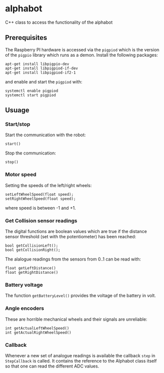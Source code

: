# alphabot
C++ class to access the functionality of the alphabot

## Prerequisites

The Raspberry PI hardware is accessed via the
`pigpiod` which is the version of the `pigpio` library
which runs as a demon. Install the following packages:
```
apt-get install libpigpio-dev
apt-get install libpigpiod-if-dev
apt-get install libpigpiod-if2-1
```
and enable and start the `pigpiod` with:
```
systemctl enable pigpiod
systemctl start pigpiod 
```

## Usuage

### Start/stop

Start the communication with the robot:
```
start()
```

Stop the communication:
```
stop()
```

### Motor speed

Setting the speeds of the left/right wheels:
```
setLeftWheelSpeed(float speed);
setRightWheelSpeed(float speed);
```
where speed is between -1 and +1.

### Get Collision sensor readings

The digital functions are boolean values which are true if the
distance sensor threshold (set with the potentiometer) has been reached:
```
bool getCollisionLeft();
bool getCollisionRight();
```

The alalogue readings from the sensors from 0..1 can be read with:
```
float getLeftDistance()
float getRightDistance()
```

### Battery voltage

The function `getBatteryLevel()` provides the voltage of the battery
in volt.

### Angle encoders

These are horrible mechanical wheels and their signals are unreliable:
```
int getActualLeftWheelSpeed()
int getActualRightWheelSpeed()
```

### Callback

Whenever a new set of analogue readings is available the callback `step`
in `StepCallback` is called. It contains the reference to the Alphabot
class itself so that one can read the different ADC values.

